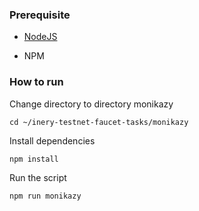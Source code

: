 ### Prerequisite

- [NodeJS](https://nodejs.org/en/)

- NPM

### How to run

Change directory to directory monikazy

```shell
cd ~/inery-testnet-faucet-tasks/monikazy
```

Install dependencies

```shell
npm install
```

Run the script

```
npm run monikazy
```

